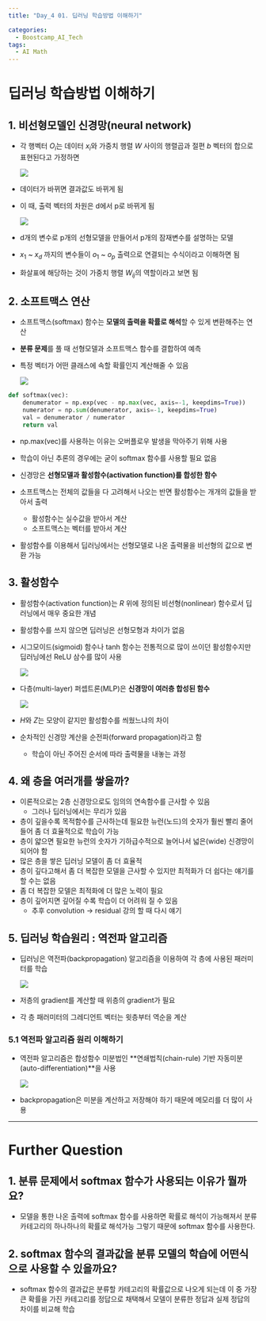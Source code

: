 ```yaml
---
title: "Day_4 01. 딥러닝 학습방법 이해하기"

categories:
  - Boostcamp_AI_Tech
tags:
  - AI Math
---
```


# 딥러닝 학습방법 이해하기

## 1. 비선형모델인 신경망(neural network)

- 각 행벡터 $O_i$는 데이터 $x_i$와 가중치 행렬 $W$ 사이의 행렬곱과 절편 $b$ 벡터의 합으로 표현된다고 가정하면

    ![]({{site.url}}/assets/images/2021-08-05-09-55-34.png)

- 데이터가 바뀌면 결과값도 바뀌게 됨
- 이 때, 출력 벡터의 차원은 d에서 p로 바뀌게 됨

    ![]({{site.url}}/assets/images/2021-08-05-09-57-06.png)

- d개의 변수로 p개의 선형모델을 만들어서 p개의 잠재변수를 설명하는 모델
- $x_1$ ~ $x_d$ 까지의 변수들이 $o_1$ ~ $o_p$ 출력으로 연결되는 수식이라고 이해하면 됨
- 화살표에 해당하는 것이 가중치 행렬 $W_{ij}$의 역할이라고 보면 됨   

## 2. 소프트맥스 연산

- 소프트맥스(softmax) 함수는 **모델의 출력을 확률로 해석**할 수 있게 변환해주는 연산
- **분류 문제**를 풀 때 선형모델과 소프트맥스 함수를 결합하여 예측
- 특정 벡터가 어떤 클래스에 속할 확률인지 계산해줄 수 있음

    ![]({{site.url}}/assets/images/2021-08-05-10-05-37.png)

```python
def softmax(vec):
    denumerator = np.exp(vec - np.max(vec, axis=-1, keepdims=True))
    numerator = np.sum(denumerator, axis=-1, keepdims=True)
    val = denumerator / numerator
    return val
```

- np.max(vec)를 사용하는 이유는 오버플로우 발생을 막아주기 위해 사용
- 학습이 아닌 추론의 경우에는 굳이 softmax 함수를 사용할 필요 없음

- 신경망은 **선형모델과 활성함수(activation function)를 합성한 함수**
- 소프트맥스는 전체의 값들을 다 고려해서 나오는 반면 활성함수는 개개의 값들을 받아서 출력
  - 활성함수는 실수값을 받아서 계산
  - 소프트맥스는 벡터를 받아서 계산

- 활성함수를 이용해서 딥러닝에서는 선형모델로 나온 출력물을 비선형의 값으로 변환 가능

## 3. 활성함수

- 활성함수(activation function)는 $R$ 위에 정의된 비선형(nonlinear) 함수로서 딥러닝에서 매우 중요한 개념
- 활성함수를 쓰지 않으면 딥러닝은 선형모형과 차이가 없음
- 시그모이드(sigmoid) 함수나 tanh 함수는 전통적으로 많이 쓰이던 활성함수지만 딥러닝에선 ReLU 삼수를 많이 사용

    ![]({{site.url}}/assets/images/2021-08-05-10-48-34.png)

- 다층(multi-layer) 퍼셉트론(MLP)은 **신경망이 여러층 합성된 함수**

    ![]({{site.url}}/assets/images/2021-08-05-10-54-52.png)

- $H$와 $Z$는 모양이 같지만 활성함수를 씌웠느냐의 차이
- 순차적인 신경망 계산을 순전파(forward propagation)라고 함
  - 학습이 아닌 주어진 순서에 따라 출력물을 내놓는 과정

## 4. 왜 층을 여러개를 쌓을까?

- 이론적으로는 2층 신경망으로도 임의의 연속함수를 근사할 수 있음
  - 그러나 딥러닝에서는 무리가 있음
- 층이 깊을수록 목적함수를 근사하는데 필요한 뉴런(노드)의 숫자가 훨씬 빨리 줄어들어 좀 더 효율적으로 학습이 가능
- 층이 얇으면 필요한 뉴런의 숫자가 기하급수적으로 늘어나서 넓은(wide) 신경망이 되어야 함
- 많은 층을 쌓은 딥러닝 모델이 좀 더 효율적
- 층이 깊다고해서 좀 더 복잡한 모델을 근사할 수 있지만 최적화가 더 쉽다는 얘기를 할 수는 없음
- 좀 더 복잡한 모델은 최적화에 더 많은 노력이 필요
- 층이 깊어지면 깊어질 수록 학습이 더 어려워 질 수 있음
  - 추후 convolution -> residual 강의 할 때 다시 얘기

## 5. 딥러닝 학습원리 : 역전파 알고리즘

- 딥러닝은 역전파(backpropagation) 알고리즘을 이용하여 각 층에 사용된 패러미터를 학습

    ![]({{site.url}}/assets/images/2021-08-05-11-04-18.png)

- 저층의 gradient를 계산할 때 위층의 gradient가 필요
- 각 층 패러미터의 그레디언트 벡터는 윗층부터 역순을 계산

### 5.1 역전파 알고리즘 원리 이해하기

- 역전파 알고리즘은 합성함수 미분법인 **연쇄법칙(chain-rule) 기반 자동미분(auto-differentiation)**을 사용

    ![]({{site.url}}/assets/images/2021-08-05-11-05-35.png)

- backpropagation은 미분을 계산하고 저장해야 하기 때문에 메모리를 더 많이 사용

---

# Further Question

## 1. 분류 문제에서 softmax 함수가 사용되는 이유가 뭘까요?

- 모델을 통한 나온 출력에 softmax 함수를 사용하면 확률로 해석이 가능해져서 분류 카테고리의 하나하나의 확률로 해석가능 그렇기 때문에 softmax 함수를 사용한다.

## 2. softmax 함수의 결과값을 분류 모델의 학습에 어떤식으로 사용할 수 있을까요?

- softmax 함수의 결과값은 분류할 카테고리의 확률값으로 나오게 되는데 이 중 가장 큰 확률을 가진 카테고리를 정답으로 채택해서 모델이 분류한 정답과 실제 정답의 차이를 비교해 학습